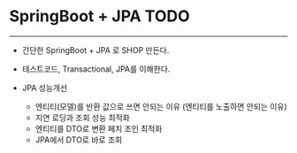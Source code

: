 # SpringBoot + JPA TODO
- - -

- 간단한 SpringBoot + JPA 로 SHOP 만든다.

- 테스트코드, Transactional, JPA를 이해한다.
- JPA 성능개선
  - 엔티티(모델)를 반환 값으로 쓰면 안되는 이유 (엔티티를 노출하면 안되는 이유)
  - 지연 로딩과 조회 성능 최적화
  - 엔티티를 DTO로 변환 페치 조인 최적화
  - JPA에서 DTO로 바로 조회